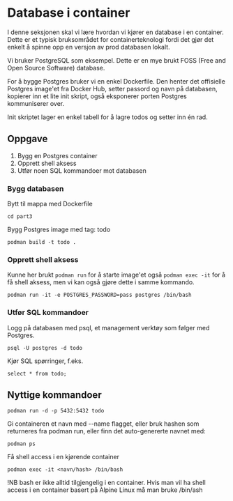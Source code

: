 # Database i container

I denne seksjonen skal vi lære hvordan vi kjører en database i en container. Dette er et typisk bruksområdet for containerteknologi fordi det gjør det enkelt å spinne opp en versjon av prod databasen lokalt. 

Vi bruker PostgreSQL som eksempel. Dette er en mye brukt FOSS (Free and Open Source Software) database.

For å bygge Postgres bruker vi en enkel Dockerfile. Den henter det offisielle Postgres image'et fra Docker Hub, setter passord og navn på databasen, kopierer inn et lite init skript, også eksponerer porten Postgres kommuniserer over.

Init skriptet lager en enkel tabell for å lagre todos og setter inn én rad.

## Oppgave

1. Bygg en Postgres container 
2. Opprett shell aksess 
3. Utfør noen SQL kommandoer mot databasen

### Bygg databasen
Bytt til mappa med Dockerfile

`cd part3`

Bygg Postgres image med tag: todo

`podman build -t todo .`

### Opprett shell aksess

Kunne her brukt `podman run` for å starte image'et også `podman exec -it` for å få shell aksess, men vi kan også gjøre dette i samme kommando.

`podman run -it -e POSTGRES_PASSWORD=pass postgres /bin/bash`

### Utfør SQL kommandoer

Logg på databasen med psql, et management verktøy som følger med Postgres.

`psql -U postgres -d todo`

Kjør SQL spørringer, f.eks.

`select * from todo;`

## Nyttige kommandoer

`podman run -d -p 5432:5432 todo`

Gi containeren et navn med --name flagget, eller bruk hashen som returneres fra podman run, eller finn det auto-genererte navnet med:

`podman ps`

Få shell access i en kjørende container

`podman exec -it <navn/hash> /bin/bash`

!NB bash er ikke alltid tilgjengelig i en container. Hvis man vil ha shell access i en container basert på Alpine Linux må man bruke /bin/ash
